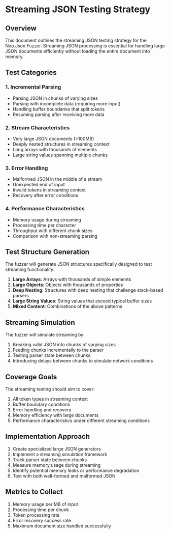 # Streaming JSON Testing Strategy

## Overview

This document outlines the streaming JSON testing strategy for the Neo.Json.Fuzzer. Streaming JSON processing is essential for handling large JSON documents efficiently without loading the entire document into memory.

## Test Categories

### 1. Incremental Parsing

- Parsing JSON in chunks of varying sizes
- Parsing with incomplete data (requiring more input)
- Handling buffer boundaries that split tokens
- Resuming parsing after receiving more data

### 2. Stream Characteristics

- Very large JSON documents (>100MB)
- Deeply nested structures in streaming context
- Long arrays with thousands of elements
- Large string values spanning multiple chunks

### 3. Error Handling

- Malformed JSON in the middle of a stream
- Unexpected end of input
- Invalid tokens in streaming context
- Recovery after error conditions

### 4. Performance Characteristics

- Memory usage during streaming
- Processing time per character
- Throughput with different chunk sizes
- Comparison with non-streaming parsing

## Test Structure Generation

The fuzzer will generate JSON structures specifically designed to test streaming functionality:

1. **Large Arrays**: Arrays with thousands of simple elements
2. **Large Objects**: Objects with thousands of properties
3. **Deep Nesting**: Structures with deep nesting that challenge stack-based parsers
4. **Large String Values**: String values that exceed typical buffer sizes
5. **Mixed Content**: Combinations of the above patterns

## Streaming Simulation

The fuzzer will simulate streaming by:

1. Breaking valid JSON into chunks of varying sizes
2. Feeding chunks incrementally to the parser
3. Testing parser state between chunks
4. Introducing delays between chunks to simulate network conditions

## Coverage Goals

The streaming testing should aim to cover:

1. All token types in streaming context
2. Buffer boundary conditions
3. Error handling and recovery
4. Memory efficiency with large documents
5. Performance characteristics under different streaming conditions

## Implementation Approach

1. Create specialized large JSON generators
2. Implement a streaming simulation framework
3. Track parser state between chunks
4. Measure memory usage during streaming
5. Identify potential memory leaks or performance degradation
6. Test with both well-formed and malformed JSON

## Metrics to Collect

1. Memory usage per MB of input
2. Processing time per chunk
3. Token processing rate
4. Error recovery success rate
5. Maximum document size handled successfully
